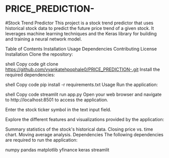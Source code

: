 # PRICE_PREDICTION-


#Stock Trend Predictor
This project is a stock trend predictor that uses historical stock data to predict the future price trend of a given stock. It leverages machine learning techniques and the Keras library for building and training a neural network model.

Table of Contents
Installation
Usage
Dependencies
Contributing
License
Installation
Clone the repository:

shell
Copy code
git clone https://github.com/vyankatehpophale0/PRICE_PREDICTION-.git
Install the required dependencies:

shell
Copy code
pip install -r requirements.txt
Usage
Run the application:

shell
Copy code
streamlit run app.py
Open your web browser and navigate to http://localhost:8501 to access the application.

Enter the stock ticker symbol in the text input field.

Explore the different features and visualizations provided by the application:

Summary statistics of the stock's historical data.
Closing price vs. time chart.
Moving average analysis.
Dependencies
The following dependencies are required to run the application:

numpy
pandas
matplotlib
yfinance
keras
streamlit
